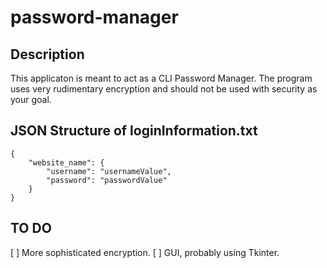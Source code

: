 # password-manager

## Description
This applicaton is meant to act as a CLI Password Manager. The program uses very rudimentary encryption and should not be used with security as your goal.

## JSON Structure of loginInformation.txt
```
{
    "website_name": {
        "username": "usernameValue",
        "password": "passwordValue"
    }
}
```

## TO DO

[ ] More sophisticated encryption.
[ ] GUI, probably using Tkinter.